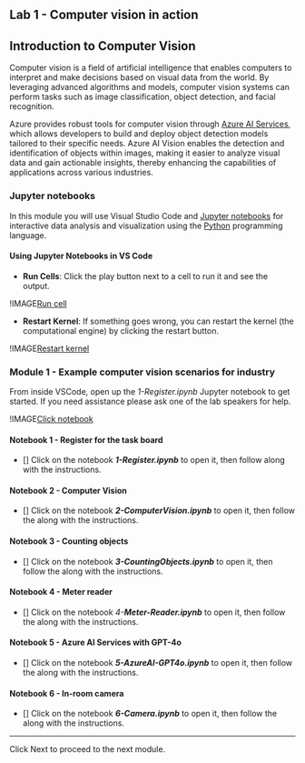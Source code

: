 ## **Lab 1 - Computer vision in action**

## **Introduction to Computer Vision**

Computer vision is a field of artificial intelligence that enables computers to interpret and make decisions based on visual data from the world. By leveraging advanced algorithms and models, computer vision systems can perform tasks such as image classification, object detection, and facial recognition.

Azure provides robust tools for computer vision through [Azure AI Services](https://azure.microsoft.com/en-us/products/ai-services/ai-vision/), which allows developers to build and deploy object detection models tailored to their specific needs. Azure AI Vision enables the detection and identification of objects within images, making it easier to analyze visual data and gain actionable insights, thereby enhancing the capabilities of applications across various industries.

### **Jupyter notebooks**

In this module you will use Visual Studio Code and [Jupyter notebooks](https://jupyter.org/) for interactive data analysis and visualization using the [Python](https://www.python.org/) programming language.

#### **Using Jupyter Notebooks in VS Code**

- **Run Cells**: Click the play button next to a cell to run it and see the output.

!IMAGE[Run cell](./img/run_cell.png)

- **Restart Kernel**: If something goes wrong, you can restart the kernel (the computational engine) by clicking the restart button.

!IMAGE[Restart kernel](./img/restart_kernel.png)

### **Module 1 - Example computer vision scenarios for industry**

From inside VSCode, open up the _1-Register.ipynb_ Jupyter notebook to get started. If you need assistance please ask one of the lab speakers for help.

!IMAGE[Click notebook](./img/register-notebook.png)

#### **Notebook 1 - Register for the task board**

- [] Click on the notebook _**1-Register.ipynb**_ to open it, then follow along with the instructions.

#### **Notebook 2 - Computer Vision**

- [] Click on the notebook _**2-ComputerVision.ipynb**_ to open it, then follow the along with the instructions.

#### **Notebook 3 - Counting objects**

- [] Click on the notebook _**3-CountingObjects.ipynb**_ to open it, then follow the along with the instructions.

#### **Notebook 4 - Meter reader**

- [] Click on the notebook _4-**Meter-Reader.ipynb**_ to open it, then follow the along with the instructions.

#### **Notebook 5 - Azure AI Services with GPT-4o**

- [] Click on the notebook _**5-AzureAI-GPT4o.ipynb**_ to open it, then follow the along with the instructions.

#### **Notebook 6 - In-room camera**

- [] Click on the notebook _**6-Camera.ipynb**_ to open it, then follow the along with the instructions.

---
Click Next to proceed to the next module.
